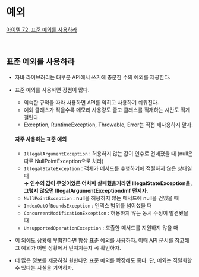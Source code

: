 # 예외

[아이템 72. 표준 예외를 사용하라](#표준-예외를-사용하라)     

<br>

## 표준 예외를 사용하라
- 자바 라이브러리는 대부분 API에서 쓰기에 충분한 수의 예외를 제공한다.
- 표준 예외를 사용하면 장점이 많다.
  - 익숙한 규약을 따라 사용하면 API를 익히고 사용하기 쉬워진다.
  - 예외 클래스가 적을수록 메모리 사용량도 줄고 클래스를 적재하는 시간도 적게 걸린다.
  - Exception, RuntimeException, Throwable, Error는 직접 재사용하지 말자.

  #### 자주 사용하는 표준 예외
  - `IllegalArgumentException` : 허용하지 않는 값이 인수로 건네졌을 때 (null은 따로 NullPointException으로 처리)
  - `IllegalStateException` : 객체가 메서드를 수행하기에 적절하지 않은 상태일 때  
 **→ 인수의 값이 무엇이었든 어차피 실패했을거라면 IllegalStateException을, 그렇지 않으면 IllegalArgumentExceptiondmf 던지자.** 
  - `NullPointException` : null을 허용하지 않는 메서드에 null을 건넸을 때
  - `IndexOutOfBoundsException` : 인덱스 범위를 넘어섰을 때
  - `ConcurrentModificationException` : 허용하지 않는 동시 수정이 발견됐을 때
  - `UnsupportedOperationException` : 호출한 메서드를 지원하지 않을 때

- 이 외에도 상황에 부합한다면 항상 표준 예외를 사용하자. 이때 API 문서를 참고해 그 예외가 어떤 상황에서 던져지는지 꼭 확인하자.
- 더 많은 정보를 제공하길 원한다면 표준 예외를 확장해도 좋다. 단, 예외는 직렬화할 수 있다는 사실을 기억하자.


<br>
